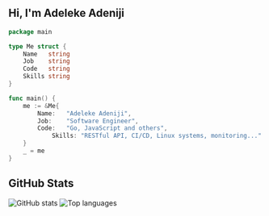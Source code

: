 ## Hi, I'm Adeleke Adeniji

```go
package main

type Me struct {
	Name   string
	Job    string
	Code   string
	Skills string
}

func main() {
	me := &Me{
		Name:   "Adeleke Adeniji",
		Job:    "Software Engineer",
		Code:   "Go, JavaScript and others",
    		Skills: "RESTful API, CI/CD, Linux systems, monitoring..."
	}
	_ = me
}
```

## GitHub Stats
![GitHub stats](https://github-readme-stats.vercel.app/api?username=eazylaykzy&show_icons=true&disable_animations=false&theme=dark&include_all_commits=true&count_private=true)
![Top languages](https://github-readme-stats.vercel.app/api/top-langs/?username=eazylaykzy&layout=compact&show_icons=true&theme=dark&exclude_repo=theta-wallet-web,idea-sorting-app,30-seconds-of-code,awesome-selfhosted,node-chat-app,react-material-design-admin-dashboard,omnifood&langs_count=8)
